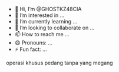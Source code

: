 - 👋 Hi, I’m @GHOSTKZ48CIA
- 👀 I’m interested in ...
- 🌱 I’m currently learning ...
- 💞️ I’m looking to collaborate on ...
- 📫 How to reach me ...
- 😄 Pronouns: ...
- ⚡ Fun fact: ...

<!---
GHOSTKZ48CIA/GHOSTKZ48CIA is a ✨ special ✨ repository because its `README.md` (this file) appears on your GitHub profile.
You can click the Preview link to take a look at your changes.
--->
operasi khusus pedang tanpa yang megang 
